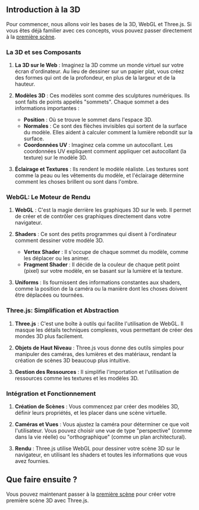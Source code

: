 ## Introduction à la 3D
Pour commencer, nous allons voir les bases de la 3D, WebGL et Three.js. Si vous êtes déjà familier avec ces concepts, vous pouvez passer directement à la [première scène](../lab1/README.md).
### La 3D et ses Composants

1. **La 3D sur le Web** : Imaginez la 3D comme un monde virtuel sur votre écran d'ordinateur. Au lieu de dessiner sur un papier plat, vous créez des formes qui ont de la profondeur, en plus de la largeur et de la hauteur.

2. **Modèles 3D** : Ces modèles sont comme des sculptures numériques. Ils sont faits de points appelés "sommets". Chaque sommet a des informations importantes :
   - **Position** : Où se trouve le sommet dans l'espace 3D.
   - **Normales** : Ce sont des flèches invisibles qui sortent de la surface du modèle. Elles aident à calculer comment la lumière rebondit sur la surface.
   - **Coordonnées UV** : Imaginez cela comme un autocollant. Les coordonnées UV expliquent comment appliquer cet autocollant (la texture) sur le modèle 3D.

3. **Éclairage et Textures** : Ils rendent le modèle réaliste. Les textures sont comme la peau ou les vêtements du modèle, et l'éclairage détermine comment les choses brillent ou sont dans l'ombre.

### WebGL: Le Moteur de Rendu

1. **WebGL** : C'est la magie derrière les graphiques 3D sur le web. Il permet de créer et de contrôler ces graphiques directement dans votre navigateur.

2. **Shaders** : Ce sont des petits programmes qui disent à l'ordinateur comment dessiner votre modèle 3D.
   - **Vertex Shader** : Il s'occupe de chaque sommet du modèle, comme les déplacer ou les animer.
   - **Fragment Shader** : Il décide de la couleur de chaque petit point (pixel) sur votre modèle, en se basant sur la lumière et la texture.

3. **Uniforms** : Ils fournissent des informations constantes aux shaders, comme la position de la caméra ou la manière dont les choses doivent être déplacées ou tournées.

### Three.js: Simplification et Abstraction

1. **Three.js** : C'est une boîte à outils qui facilite l'utilisation de WebGL. Il masque les détails techniques complexes, vous permettant de créer des mondes 3D plus facilement.

2. **Objets de Haut Niveau** : Three.js vous donne des outils simples pour manipuler des caméras, des lumières et des matériaux, rendant la création de scènes 3D beaucoup plus intuitive.

3. **Gestion des Ressources** : Il simplifie l'importation et l'utilisation de ressources comme les textures et les modèles 3D.

### Intégration et Fonctionnement

1. **Création de Scènes** : Vous commencez par créer des modèles 3D, définir leurs propriétés, et les placer dans une scène virtuelle.

2. **Caméras et Vues** : Vous ajustez la caméra pour déterminer ce que voit l'utilisateur. Vous pouvez choisir une vue de type "perspective" (comme dans la vie réelle) ou "orthographique" (comme un plan architectural).

3. **Rendu** : Three.js utilise WebGL pour dessiner votre scène 3D sur le navigateur, en utilisant les shaders et toutes les informations que vous avez fournies.

## Que faire ensuite ?
Vous pouvez maintenant passer à la [première scène](../lab1/README.md) pour créer votre première scène 3D avec Three.js.